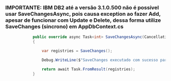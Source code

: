 ﻿### IMPORTANTE: IBM DB2 até a versão 3.1.0.500 não é possivel usar SaveChangesAsync, pois causa exception ao fazer Add, apesar de funcionar com Update e Delete, dessa forma utilize SaveChanges (sincrono) em AppDbContext.cs

```csharp
            public override async Task<int> SaveChangesAsync(CancellationToken cancellationToken = default)
            {

                var registries = SaveChanges();

                Debug.WriteLine($"SaveChanges executado com sucesso para {registries} registros, e {this.GetAggregatesChanges()} registros em entidades agregadas");

                return await Task.FromResult(registries);
            }
```